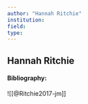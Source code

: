 ```yaml
---
author: "Hannah Ritchie"
institution:
field:
type:
---
```


## Hannah Ritchie
#### Bibliography:

![[@Ritchie2017-jm]]